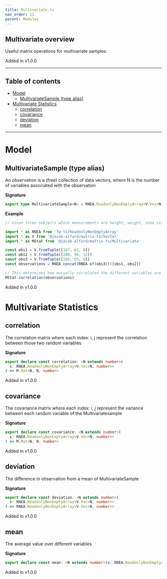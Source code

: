```yaml
---
title: Multivariate.ts
nav_order: 11
parent: Modules
---
```


## Multivariate overview

Useful matrix operations for multivariate samples.

Added in v1.0.0

---

<h2 class="text-delta">Table of contents</h2>

- [Model](#model)
  - [MultivariateSample (type alias)](#multivariatesample-type-alias)
- [Multivariate Statistics](#multivariate-statistics)
  - [correlation](#correlation)
  - [covariance](#covariance)
  - [deviation](#deviation)
  - [mean](#mean)

---

# Model

## MultivariateSample (type alias)

An observation is a (free) collection of data vectors, where N is the number of
variables associated with the observation

**Signature**

```ts
export type MultivariateSample<N> = RNEA.ReadonlyNonEmptyArray<V.Vec<N, number>>
```

**Example**

```ts
// Given three subjects whose measurements are height, weight, shoe size, we can construct a correlation matrix as follows:

import * as RNEA from 'fp-ts/ReadonlyNonEmptyArray'
import * as V from '@jacob-alford/matrix-ts/Vector'
import * as MStat from '@jacob-alford/matrix-ts/Multivariate'

const obs1 = V.fromTuple([167, 63, 8])
const obs2 = V.fromTuple([200, 94, 12])
const obs3 = V.fromTuple([160, 65, 9])
const observations = RNEA.concat(RNEA.of(obs3))([obs1, obs2])

// This determines how mutually correlated the different variables are
MStat.correlation(observations)
```

Added in v1.0.0

# Multivariate Statistics

## correlation

The correlation matrix where each index: i, j represent the correlation between those
two random variables

**Signature**

```ts
export declare const correlation: <N extends number>(
  s: RNEA.ReadonlyNonEmptyArray<V.Vec<N, number>>
) => M.Mat<N, N, number>
```

Added in v1.0.0

## covariance

The covariance matrix where each index: i, j represent the variance between each random
variable of the Multivariatesample

**Signature**

```ts
export declare const covariance: <N extends number>(
  s: RNEA.ReadonlyNonEmptyArray<V.Vec<N, number>>
) => M.Mat<N, N, number>
```

Added in v1.0.0

## deviation

The difference in observation from a mean of MultivariateSample

**Signature**

```ts
export declare const deviation: <N extends number>(
  s: RNEA.ReadonlyNonEmptyArray<V.Vec<N, number>>
) => RNEA.ReadonlyNonEmptyArray<V.Vec<N, number>>
```

Added in v1.0.0

## mean

The average value over different variables

**Signature**

```ts
export declare const mean: <N extends number>(s: RNEA.ReadonlyNonEmptyArray<V.Vec<N, number>>) => V.Vec<N, number>
```

Added in v1.0.0
